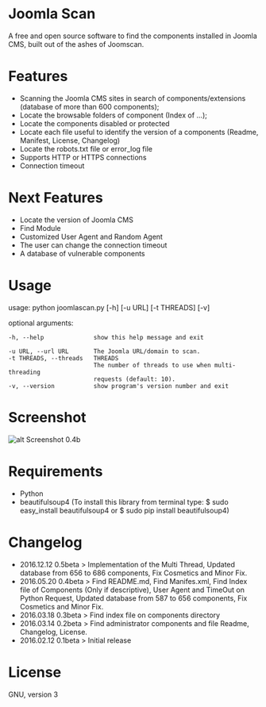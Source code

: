 # Joomla Scan
A free and open source software to find the components installed in Joomla CMS, built out of the ashes of Joomscan.

# Features
* Scanning the Joomla CMS sites in search of components/extensions (database of more than 600 components);
* Locate the browsable folders of component (Index of ...);
* Locate the components disabled or protected
* Locate each file useful to identify the version of a components (Readme, Manifest, License, Changelog)
* Locate the robots.txt file or error_log file
* Supports HTTP or HTTPS connections
* Connection timeout

# Next Features
* Locate the version of Joomla CMS
* Find Module
* Customized User Agent and Random Agent
* The user can change the connection timeout
* A database of vulnerable components

# Usage

usage: python joomlascan.py [-h] [-u URL] [-t THREADS] [-v]

optional arguments:

    -h, --help              show this help message and exit
 
    -u URL, --url URL       The Joomla URL/domain to scan.
    -t THREADS, --threads   THREADS
                            The number of threads to use when multi-threading
                            requests (default: 10).
    -v, --version           show program's version number and exit

# Screenshot

![alt Screenshot 0.4b](http://cloud.draghetti.it/Rehost_Image/Joomla_Scan_0.4b.png)

# Requirements
* Python
* beautifulsoup4 (To install this library from terminal type: $ sudo easy_install beautifulsoup4 or $ sudo pip install beautifulsoup4)

# Changelog

* 2016.12.12 0.5beta > Implementation of the Multi Thread, Updated database from 656 to 686 components, Fix Cosmetics and Minor Fix.
* 2016.05.20 0.4beta > Find README.md, Find Manifes.xml, Find Index file of Components (Only if descriptive), User Agent and TimeOut on Python Request, Updated database from 587 to 656 components, Fix Cosmetics and Minor Fix.
* 2016.03.18 0.3beta > Find index file on components directory
* 2016.03.14 0.2beta > Find administrator components and file Readme, Changelog, License.
* 2016.02.12 0.1beta > Initial release

# License
GNU, version 3

